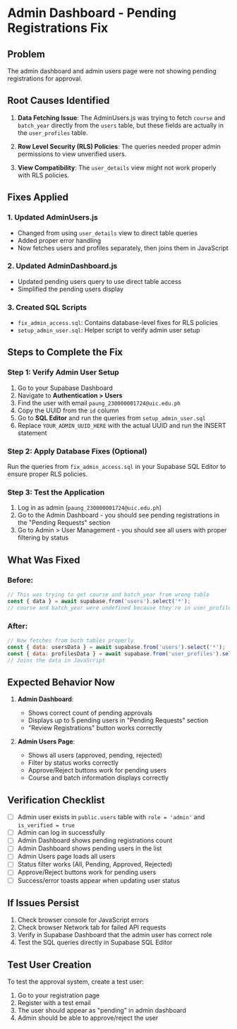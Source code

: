 # Admin Dashboard - Pending Registrations Fix

## Problem
The admin dashboard and admin users page were not showing pending registrations for approval.

## Root Causes Identified

1. **Data Fetching Issue**: The AdminUsers.js was trying to fetch `course` and `batch_year` directly from the `users` table, but these fields are actually in the `user_profiles` table.

2. **Row Level Security (RLS) Policies**: The queries needed proper admin permissions to view unverified users.

3. **View Compatibility**: The `user_details` view might not work properly with RLS policies.

## Fixes Applied

### 1. Updated AdminUsers.js
- Changed from using `user_details` view to direct table queries
- Added proper error handling
- Now fetches users and profiles separately, then joins them in JavaScript

### 2. Updated AdminDashboard.js
- Updated pending users query to use direct table access
- Simplified the pending users display

### 3. Created SQL Scripts
- `fix_admin_access.sql`: Contains database-level fixes for RLS policies
- `setup_admin_user.sql`: Helper script to verify admin user setup

## Steps to Complete the Fix

### Step 1: Verify Admin User Setup
1. Go to your Supabase Dashboard
2. Navigate to **Authentication > Users**
3. Find the user with email `paung_230000001724@uic.edu.ph`
4. Copy the UUID from the `id` column
5. Go to **SQL Editor** and run the queries from `setup_admin_user.sql`
6. Replace `YOUR_ADMIN_UUID_HERE` with the actual UUID and run the INSERT statement

### Step 2: Apply Database Fixes (Optional)
Run the queries from `fix_admin_access.sql` in your Supabase SQL Editor to ensure proper RLS policies.

### Step 3: Test the Application
1. Log in as admin (`paung_230000001724@uic.edu.ph`)
2. Go to the Admin Dashboard - you should see pending registrations in the "Pending Requests" section
3. Go to Admin > User Management - you should see all users with proper filtering by status

## What Was Fixed

### Before:
```javascript
// This was trying to get course and batch_year from wrong table
const { data } = await supabase.from('users').select('*');
// course and batch_year were undefined because they're in user_profiles
```

### After:
```javascript
// Now fetches from both tables properly
const { data: usersData } = await supabase.from('users').select('*');
const { data: profilesData } = await supabase.from('user_profiles').select('*');
// Joins the data in JavaScript
```

## Expected Behavior Now

1. **Admin Dashboard**:
   - Shows correct count of pending approvals
   - Displays up to 5 pending users in "Pending Requests" section
   - "Review Registrations" button works correctly

2. **Admin Users Page**:
   - Shows all users (approved, pending, rejected)
   - Filter by status works correctly
   - Approve/Reject buttons work for pending users
   - Course and batch information displays correctly

## Verification Checklist

- [ ] Admin user exists in `public.users` table with `role = 'admin'` and `is_verified = true`
- [ ] Admin can log in successfully
- [ ] Admin Dashboard shows pending registrations count
- [ ] Admin Dashboard shows pending users in the list
- [ ] Admin Users page loads all users
- [ ] Status filter works (All, Pending, Approved, Rejected)
- [ ] Approve/Reject buttons work for pending users
- [ ] Success/error toasts appear when updating user status

## If Issues Persist

1. Check browser console for JavaScript errors
2. Check browser Network tab for failed API requests
3. Verify in Supabase Dashboard that the admin user has correct role
4. Test the SQL queries directly in Supabase SQL Editor

## Test User Creation

To test the approval system, create a test user:
1. Go to your registration page
2. Register with a test email
3. The user should appear as "pending" in admin dashboard
4. Admin should be able to approve/reject the user
